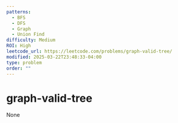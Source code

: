 ```yaml
---
patterns:
  - BFS
  - DFS
  - Graph
  - Union Find
difficulty: Medium
ROI: High
leetcode_url: https://leetcode.com/problems/graph-valid-tree/
modified: 2025-03-22T23:48:33-04:00
type: problem
order: ""
---
```


# graph-valid-tree

None
